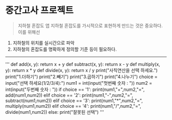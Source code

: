 # 중간고사 프로젝트
>지하철 혼잡도 앱
지하철 혼잡도를 가시적으로 표현하게 만드는 것은 중요하다.
이를 위해선
1. 지하철의 위치를 실시간으로 파악
2. 지하철의 혼잡도를 명확하게 정의할 기준
등이 필요하다.
--------------------------
'''
def add(x, y):
    return x + y
 def subtract(x, y):
    return x - y
 def multiply(x, y):
    return x * y
 def divide(x, y):
    return x / y
 print("사칙연산을 선택 하세요.")
 print("1.더하기")
 print("2.빼기")
 print("3.곱하기")
 print("4.나누기")
 choice = input("선택 하세요(1/2/3/4):")
 num1 = int(input("첫번째 숫자 : "))
 num2 = int(input("두번째 숫자 : "))
 if choice == '1':
    print(num1,"+",num2,"=", add(num1,num2))
 elif choice == '2':
    print(num1,"-",num2,"=", subtract(num1,num2))
 elif choice == '3':
    print(num1,"*",num2,"=", multiply(num1,num2))
 elif choice == '4':
    print(num1,"/",num2,"=", divide(num1,num2))
 else:
    print("잘못된 선택")
    '''
    


